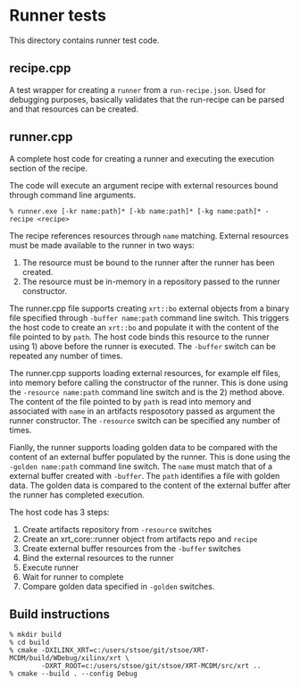 <!-- SPDX-License-Identifier: Apache-2.0 -->
<!-- Copyright (C) 2024 Advanced Micro Devices, Inc. All rights reserved. -->
# Runner tests

This directory contains runner test code.

## recipe.cpp

A test wrapper for creating a `runner` from a `run-recipe.json`.  Used
for debugging purposes, basically validates that the run-recipe can be
parsed and that resources can be created.

## runner.cpp

A complete host code for creating a runner and executing the execution
section of the recipe.

The code will execute an argument recipe with external resources bound
through command line arguments.

```
% runner.exe [-kr name:path]* [-kb name:path]* [-kg name:path]* -recipe <recipe>
```

The recipe references resources through `name` matching.  External resources
must be made available to the runner in two ways:

1. The resource must be bound to the runner after the runner has been created.
2. The resource must be in-memory in a repository passed to the runner constructor.

The runner.cpp file supports creating `xrt::bo` external objects from
a binary file specified through `-buffer name:path` command line switch.
This triggers the host code to create an `xrt::bo` and populate it
with the content of the file pointed to by `path`.  The host code
binds this resource to the runner using 1) above before the runner is
executed.  The `-buffer` switch can be repeated any number of times.

The runner.cpp supports loading external resources, for example elf
files, into memory before calling the constructor of the runner.  This
is done using the `-resource name:path` command line switch and is the
2) method above.  The content of the file pointed to by `path` is read
into memory and associated with `name` in an artifacts resposotory
passed as argument the runner constructor.  The `-resource` switch can
be specified any number of times.

Fianlly, the runner supports loading golden data to be compared with
the content of an external buffer populated by the runner.  This is
done using the `-golden name:path` command line switch.  The `name` must
match that of a external buffer created with `-buffer`.  The `path`
identifies a file with golden data.  The golden data is compared to
the content of the external buffer after the runner has completed
execution.

The host code has 3 steps:

1. Create artifacts repository from `-resource` switches
2. Create an xrt_core::runner object from artifacts repo and `recipe`
3. Create external buffer resources from the `-buffer` switches
4. Bind the external resources to the runner
5. Execute runner 
6. Wait for runner to complete
7. Compare golden data specified in `-golden` switches.


## Build instructions

```
% mkdir build
% cd build
% cmake -DXILINX_XRT=c:/users/stsoe/git/stsoe/XRT-MCDM/build/WDebug/xilinx/xrt \
        -DXRT_ROOT=c:/users/stsoe/git/stsoe/XRT-MCDM/src/xrt ..
% cmake --build . --config Debug
```

